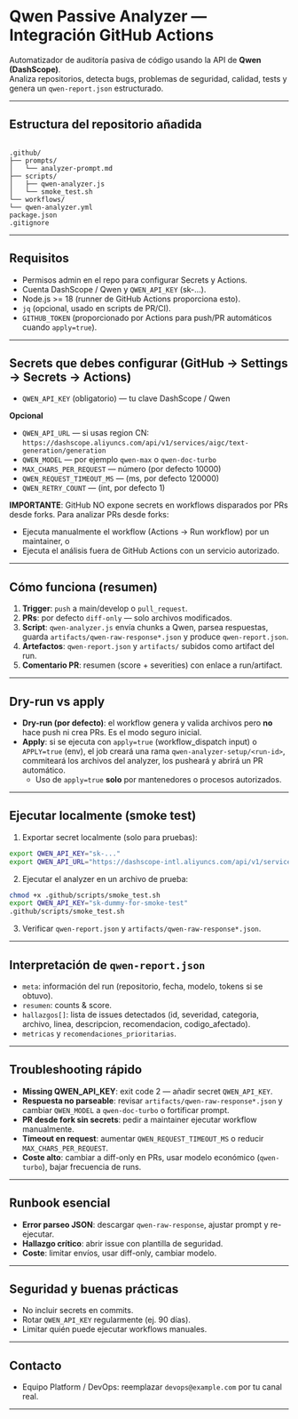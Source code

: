 # Qwen Passive Analyzer — Integración GitHub Actions

Automatizador de auditoría pasiva de código usando la API de **Qwen (DashScope)**.  
Analiza repositorios, detecta bugs, problemas de seguridad, calidad, tests y genera un `qwen-report.json` estructurado.

---

## Estructura del repositorio añadida

```

.github/
├── prompts/
│   └── analyzer-prompt.md
├── scripts/
│   ├── qwen-analyzer.js
│   └── smoke_test.sh
└── workflows/
└── qwen-analyzer.yml
package.json
.gitignore

````

---

## Requisitos
- Permisos admin en el repo para configurar Secrets y Actions.
- Cuenta DashScope / Qwen y `QWEN_API_KEY` (sk-...).
- Node.js >= 18 (runner de GitHub Actions proporciona esto).
- `jq` (opcional, usado en scripts de PR/CI).
- `GITHUB_TOKEN` (proporcionado por Actions para push/PR automáticos cuando `apply=true`).

---

## Secrets que debes configurar (GitHub → Settings → Secrets → Actions)

- `QWEN_API_KEY` (obligatorio) — tu clave DashScope / Qwen

**Opcional**
- `QWEN_API_URL` — si usas region CN: `https://dashscope.aliyuncs.com/api/v1/services/aigc/text-generation/generation`
- `QWEN_MODEL` — por ejemplo `qwen-max` o `qwen-doc-turbo`
- `MAX_CHARS_PER_REQUEST` — número (por defecto 10000)
- `QWEN_REQUEST_TIMEOUT_MS` — (ms, por defecto 120000)
- `QWEN_RETRY_COUNT` — (int, por defecto 1)

**IMPORTANTE**: GitHub NO expone secrets en workflows disparados por PRs desde forks. Para analizar PRs desde forks:
- Ejecuta manualmente el workflow (Actions → Run workflow) por un maintainer, o
- Ejecuta el análisis fuera de GitHub Actions con un servicio autorizado.

---

## Cómo funciona (resumen)
1. **Trigger**: `push` a main/develop o `pull_request`.  
2. **PRs**: por defecto `diff-only` — solo archivos modificados.  
3. **Script**: `qwen-analyzer.js` envía chunks a Qwen, parsea respuestas, guarda `artifacts/qwen-raw-response*.json` y produce `qwen-report.json`.  
4. **Artefactos**: `qwen-report.json` y `artifacts/` subidos como artifact del run.  
5. **Comentario PR**: resumen (score + severities) con enlace a run/artifact.

---

## Dry-run vs apply

- **Dry-run (por defecto)**: el workflow genera y valida archivos pero **no** hace push ni crea PRs. Es el modo seguro inicial.
- **Apply**: si se ejecuta con `apply=true` (workflow_dispatch input) o `APPLY=true` (env), el job creará una rama `qwen-analyzer-setup/<run-id>`, commiteará los archivos del analyzer, los pusheará y abrirá un PR automático.  
  - Uso de `apply=true` **solo** por mantenedores o procesos autorizados.

---

## Ejecutar localmente (smoke test)

1. Exportar secret localmente (solo para pruebas):
```bash
export QWEN_API_KEY="sk-..."
export QWEN_API_URL="https://dashscope-intl.aliyuncs.com/api/v1/services/aigc/text-generation/generation"
````

2. Ejecutar el analyzer en un archivo de prueba:

```bash
chmod +x .github/scripts/smoke_test.sh
export QWEN_API_KEY="sk-dummy-for-smoke-test"
.github/scripts/smoke_test.sh
```

3. Verificar `qwen-report.json` y `artifacts/qwen-raw-response*.json`.

---

## Interpretación de `qwen-report.json`

* `meta`: información del run (repositorio, fecha, modelo, tokens si se obtuvo).
* `resumen`: counts & score.
* `hallazgos[]`: lista de issues detectados (id, severidad, categoria, archivo, linea, descripcion, recomendacion, codigo_afectado).
* `metricas` y `recomendaciones_prioritarias`.

---

## Troubleshooting rápido

* **Missing QWEN_API_KEY**: exit code 2 — añadir secret `QWEN_API_KEY`.
* **Respuesta no parseable**: revisar `artifacts/qwen-raw-response*.json` y cambiar `QWEN_MODEL` a `qwen-doc-turbo` o fortificar prompt.
* **PR desde fork sin secrets**: pedir a maintainer ejecutar workflow manualmente.
* **Timeout en request**: aumentar `QWEN_REQUEST_TIMEOUT_MS` o reducir `MAX_CHARS_PER_REQUEST`.
* **Coste alto**: cambiar a diff-only en PRs, usar modelo económico (`qwen-turbo`), bajar frecuencia de runs.

---

## Runbook esencial

* **Error parseo JSON**: descargar `qwen-raw-response`, ajustar prompt y re-ejecutar.
* **Hallazgo crítico**: abrir issue con plantilla de seguridad.
* **Coste**: limitar envíos, usar diff-only, cambiar modelo.

---

## Seguridad y buenas prácticas

* No incluir secrets en commits.
* Rotar `QWEN_API_KEY` regularmente (ej. 90 días).
* Limitar quién puede ejecutar workflows manuales.

---

## Contacto

* Equipo Platform / DevOps: reemplazar `devops@example.com` por tu canal real.

---
